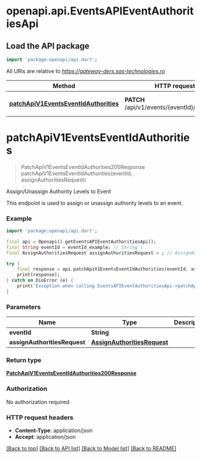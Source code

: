 # openapi.api.EventsAPIEventAuthoritiesApi

## Load the API package
```dart
import 'package:openapi/api.dart';
```

All URIs are relative to *https://gateway-ders.sas-technologies.ro*

Method | HTTP request | Description
------------- | ------------- | -------------
[**patchApiV1EventsEventIdAuthorities**](EventsAPIEventAuthoritiesApi.md#patchapiv1eventseventidauthorities) | **PATCH** /api/v1/events/{eventId}/authorities | Assign/Unassign Authority Levels to Event


# **patchApiV1EventsEventIdAuthorities**
> PatchApiV1EventsEventIdAuthorities200Response patchApiV1EventsEventIdAuthorities(eventId, assignAuthoritiesRequest)

Assign/Unassign Authority Levels to Event

This endpoint is used to assign or unassign authority levels to an event.

### Example
```dart
import 'package:openapi/api.dart';

final api = Openapi().getEventsAPIEventAuthoritiesApi();
final String eventId = eventId_example; // String | 
final AssignAuthoritiesRequest assignAuthoritiesRequest = ; // AssignAuthoritiesRequest | 

try {
    final response = api.patchApiV1EventsEventIdAuthorities(eventId, assignAuthoritiesRequest);
    print(response);
} catch on DioError (e) {
    print('Exception when calling EventsAPIEventAuthoritiesApi->patchApiV1EventsEventIdAuthorities: $e\n');
}
```

### Parameters

Name | Type | Description  | Notes
------------- | ------------- | ------------- | -------------
 **eventId** | **String**|  | 
 **assignAuthoritiesRequest** | [**AssignAuthoritiesRequest**](AssignAuthoritiesRequest.md)|  | [optional] 

### Return type

[**PatchApiV1EventsEventIdAuthorities200Response**](PatchApiV1EventsEventIdAuthorities200Response.md)

### Authorization

No authorization required

### HTTP request headers

 - **Content-Type**: application/json
 - **Accept**: application/json

[[Back to top]](#) [[Back to API list]](../README.md#documentation-for-api-endpoints) [[Back to Model list]](../README.md#documentation-for-models) [[Back to README]](../README.md)


